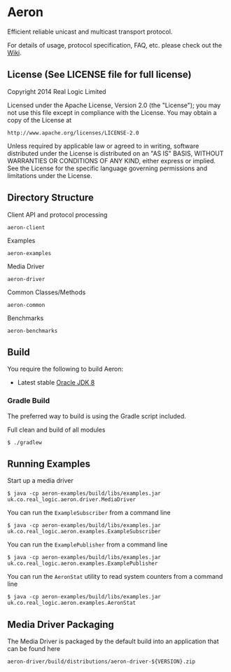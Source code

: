 Aeron
=====

Efficient reliable unicast and multicast transport protocol.

For details of usage, protocol specification, FAQ, etc. please check out the
[Wiki](https://github.com/real-logic/Aeron/wiki).

License (See LICENSE file for full license)
-------------------------------------------
Copyright 2014 Real Logic Limited

Licensed under the Apache License, Version 2.0 (the "License");
you may not use this file except in compliance with the License.
You may obtain a copy of the License at

    http://www.apache.org/licenses/LICENSE-2.0

Unless required by applicable law or agreed to in writing, software
distributed under the License is distributed on an "AS IS" BASIS,
WITHOUT WARRANTIES OR CONDITIONS OF ANY KIND, either express or implied.
See the License for the specific language governing permissions and
limitations under the License.

Directory Structure
-------------------

Client API and protocol processing

    aeron-client

Examples

    aeron-examples

Media Driver

    aeron-driver

Common Classes/Methods

    aeron-common

Benchmarks

    aeron-benchmarks

Build
-----

You require the following to build Aeron:

* Latest stable [Oracle JDK 8](http://www.oracle.com/technetwork/java/)

### Gradle Build

The preferred way to build is using the Gradle script included.

Full clean and build of all modules

    $ ./gradlew

Running Examples
----------------

Start up a media driver

    $ java -cp aeron-examples/build/libs/examples.jar uk.co.real_logic.aeron.driver.MediaDriver

You can run the `ExampleSubscriber` from a command line

    $ java -cp aeron-examples/build/libs/examples.jar uk.co.real_logic.aeron.examples.ExampleSubscriber
    
You can run the `ExamplePublisher` from a command line

    $ java -cp aeron-examples/build/libs/examples.jar uk.co.real_logic.aeron.examples.ExamplePublisher

You can run the `AeronStat` utility to read system counters from a command line
    
    $ java -cp aeron-examples/build/libs/examples.jar uk.co.real_logic.aeron.examples.AeronStat


Media Driver Packaging
----------------------

The Media Driver is packaged by the default build into an application that can be found here

    aeron-driver/build/distributions/aeron-driver-${VERSION}.zip


